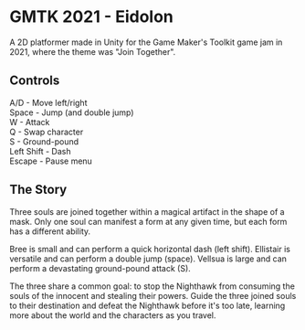 # GMTK 2021 - Eidolon
A 2D platformer made in Unity for the Game Maker's Toolkit game jam in 2021, where the theme was "Join Together".

## Controls
A/D - Move left/right  
Space - Jump (and double jump)  
W - Attack  
Q - Swap character  
S - Ground-pound  
Left Shift - Dash  
Escape - Pause menu  

## The Story
Three souls are joined together within a magical artifact in the shape of a mask.  Only one soul can manifest a form at any given time, but each form has a different ability.

Bree is small and can perform a quick horizontal dash (left shift).
Ellistair is versatile and can perform a double jump (space).
Vellsua is large and can perform a devastating ground-pound attack (S).

The three share a common goal: to stop the Nighthawk from consuming the souls of the innocent and stealing their powers.  Guide the three joined souls to their destination and defeat the Nighthawk before it's too late, learning more about the world and the characters as you travel.
